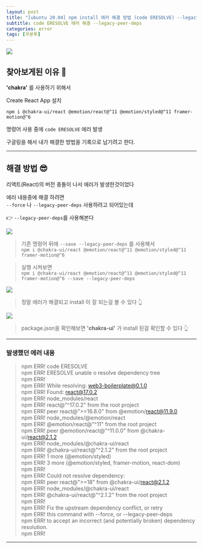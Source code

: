 ```yaml
---
layout: post
title: "[ubuntu 20.04] npm install 에러 해결 방법 (code ERESOLVE) --legacy-peer-deps"
subtitle: code ERESOLVE 에러 해결 --legacy-peer-deps
categories: error
tags: [우분투]
---
```


![](https://velog.velcdn.com/images/-__-/post/fa25a960-497c-4380-a829-cac5c899615d/image.png)

## 찾아보게된 이유 🧐

**'chakra'** 를 사용하기 위해서

Create React App 설치

`npm i @chakra-ui/react @emotion/react@^11 @emotion/styled@^11 framer-motion@^6`

명령어 사용 중에 `code ERESOLVE` 에러 발생

구글링을 해서 내가 해결한 방법을 기록으로 남기려고 한다.

---

## 해결 방법 😎

리액트(React)의 버전 충돌이 나서 에러가 발생한것이었다

에러 내용중에 해결 하려면<br>
`--force` 나 `--legacy-peer-deps` 사용하려고 되어있는데

👉 `--legacy-peer-deps`를 사용해본다

![](https://velog.velcdn.com/images/-__-/post/d0c70665-72af-4876-9714-3288a05fb017/image.png)

> 기존 명령어 뒤에 `--save --legacy-peer-deps` 를 사용해서<br>
> `npm i @chakra-ui/react @emotion/react@^11 @emotion/styled@^11 framer-motion@^6`

> 실행 시켜보면<br>
> `npm i @chakra-ui/react @emotion/react@^11 @emotion/styled@^11 framer-motion@^6 --save --legacy-peer-deps`

![](https://velog.velcdn.com/images/-__-/post/3573f998-4848-4cfb-b9d9-ea395a92042d/image.png)

> 정말 에러가 해결되고 install 이 잘 되는걸 볼 수 있다 👆

![](https://velog.velcdn.com/images/-__-/post/3c6fb6b5-edb3-49a1-9533-09216642b83b/image.png)

> package.json을 확인해보면 **'chakra-ui'** 가 install 된걸 확인할 수 있다 👆

---

### 발생했던 에러 내용

> npm ERR! code ERESOLVE<br>
> npm ERR! ERESOLVE unable o resolve dependency tree<br>
> npm ERR!<br>
> npm ERR! While resolving: web3-boilerplate@0.1.0<br>
> npm ERR! Found: react@17.0.2<br>
> npm ERR! node_modules/react<br>
> npm ERR! react@"^17.0.2" from the root project<br>
> npm ERR! peer react@">=16.8.0" from @emotion/react@11.9.0<br>
> npm ERR! node_modules/@emotion/react<br>
> npm ERR! @emotion/react@"^11" from the root project<br>
> npm ERR! peer @emotion/react@"^11.0.0" from @chakra-ui/react@2.1.2<br>
> npm ERR! node_modules/@chakra-ui/react<br>
> npm ERR! @chakra-ui/react@"^2.1.2" from the root project<br>
> npm ERR! 1 more (@emotion/styled)<br>
> npm ERR! 3 more (@emotion/styled, framer-motion, react-dom)<br>
> npm ERR!<br>
> npm ERR! Could not resolve dependency:<br>
> npm ERR! peer react@">=18" from @chakra-ui/react@2.1.2<br>
> npm ERR! node_modules/@chakra-ui/react<br>
> npm ERR! @chakra-ui/react@"^2.1.2" from the root project<br>
> npm ERR!<br>
> npm ERR! Fix the upstream dependency conflict, or retry<br>
> npm ERR! this command with --force, or --legacy-peer-deps<br>
> npm ERR! to accept an incorrect (and potentially broken) dependency resolution.<br>
> npm ERR!

---
